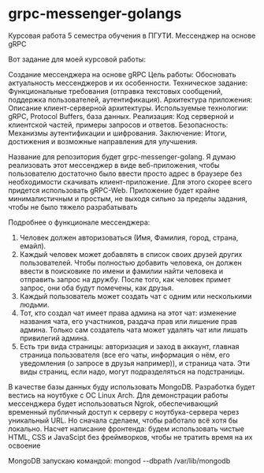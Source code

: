 # grpc-messenger-golangs
Курсовая работа 5 семестра обучения в ПГУТИ. Мессенджер на основе gRPC

Вот задание для моей курсовой работы:


Создание мессенджера на основе gRPC
Цель работы: Обосновать актуальность мессенджеров и их особенности.
Техническое задание: Функциональные требования (отправка текстовых сообщений, поддержка пользователей, аутентификация).
Архитектура приложения: Описание клиент-серверной архитектуры.
Используемые технологии: gRPC, Protocol Buffers, база данных.
Реализация: Код серверной и клиентской частей, примеры запросов и ответов.
Безопасность: Механизмы аутентификации и шифрования.
Заключение: Итоги, достижения и возможные направления для улучшения.

Название для репозитория будет grpc-messenger-golang. Я думаю реализовать этот мессенджер в виде веб-приложения, чтобы пользователю достаточно было ввести просто адрес в браузере без необходимости скачивать клиент-приложение. Для этого скорее всего придется использовать gRPC-Web. Приложение будет крайне минималистичным и простым, не выходя сильно за пределы задания, чтобы не было тяжело разрабатывать

Подробнее о функционале мессенджера:
1. Человек должен авторизоваться (Имя, Фамилия, город, страна, емайл).
2. Каждый человек может добавлять в список своих друзей других пользователей. Чтобы полностью добавить человека, он должен ввести в поисковике по имени и фамилии найти человека и отправить запрос на дружбу. После того, как человек примет запрос, они оба будут помечены, как друзья.
3. Каждый пользователь может создать чат с одним или несколькими людьми.
4. Тот, кто создал чат имеет права админа на этот чат: изменение названия чата, его участников, раздача прав или лишение прав админа. Только сам создатель чата может удалять чат или лишать привилегий админа.
5. Есть три вида страницы: авторизация и заход в аккаунт, главная страница пользователя (все его чаты, информация о нём, его уведомления (о запросе в друзья например)), и страница чата. Эти виды страниц, если надо, могут подразделяться на подстраницы.

В качестве базы данных буду использовать MongoDB. Разработка будет вестись на ноутбуке с ОС Linux Arch. Для демонстрации работы мессенджера будет использоваться Ngrok, обеспечивающий временный публичный доступ к серверу с ноутбука-сервера через уникальный URL. Но сначала сделаем, чтобы работало всё хотя бы локально.
Насчет написание фронтенда: будем использовать чистые HTML, CSS и JavaScipt без фреймворков, чтобы не тратить время на их освоение

MongoDB запускаю командой: mongod --dbpath /var/lib/mongodb 